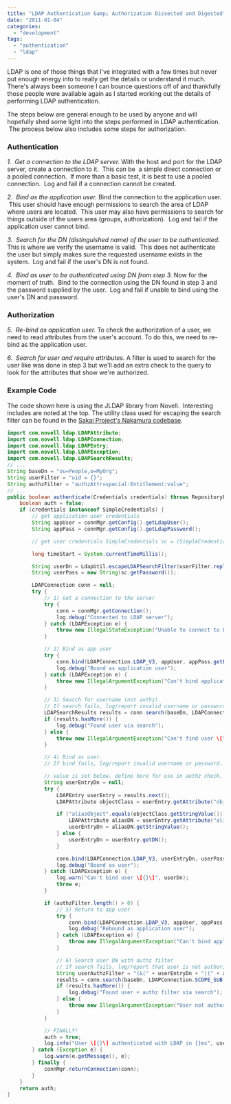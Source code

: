 ```yaml
---
title: "LDAP Authentication &amp; Authorization Dissected and Digested"
date: "2011-01-04"
categories: 
  - "development"
tags: 
  - "authentication"
  - "ldap"
---
```


LDAP is one of those things that I've integrated with a few times but never put enough energy into to really get the details or understand it much.  There's always been someone I can bounce questions off of and thankfully those people were available again as I started working out the details of performing LDAP authentication.

The steps below are general enough to be used by anyone and will hopefully shed some light into the steps performed in LDAP authentication.  The process below also includes some steps for authorization.

### Authentication

_1.  Get a connection to the LDAP server._ With the host and port for the LDAP server, create a connection to it.  This can be  a simple direct connection or a pooled connection.  If more than a basic test, it is best to use a pooled connection.  Log and fail if a connection cannot be created.

_2.  Bind as the application user._ Bind the connection to the application user.  This user should have enough permissions to search the area of LDAP where users are located.  This user may also have permissions to search for things outside of the users area (groups, authorization).  Log and fail if the application user cannot bind.

_3.  Search for the DN (distinguished name) of the user to be authenticated._ This is where we verify the username is valid.  This does not authenticate the user but simply makes sure the requested username exists in the system.  Log and fail if the user's DN is not found.

_4.  Bind as user to be authenticated using DN from step 3._ Now for the moment of truth.  Bind to the connection using the DN found in step 3 and the password supplied by the user.  Log and fail if unable to bind using the user's DN and password.

### Authorization

_5.  Re-bind as application user._ To check the authorization of a user, we need to read attributes from the user's account. To do this, we need to re-bind as the application user.

_6.  Search for user and require attributes._ A filter is used to search for the user like was done in step 3 but we'll add an extra check to the query to look for the attributes that show we're authorized.

### Example Code

The code shown here is using the JLDAP library from Novell.  Interesting includes are noted at the top. The utility class used for escaping the search filter can be found in the [Sakai Project's Nakamura codebase](https://github.com/thecarlhall/nakamura/blob/master/contrib/ldap/src/main/java/org/sakaiproject/nakamura/api/ldap/LdapUtil.java).

```java
import com.novell.ldap.LDAPAttribute;
import com.novell.ldap.LDAPConnection;
import com.novell.ldap.LDAPEntry;
import com.novell.ldap.LDAPException;
import com.novell.ldap.LDAPSearchResults;
// ...
String baseDn = "ou=People,o=MyOrg";
String userFilter = "uid = {}";
String authzFilter = "authzAttr=special:Entitlement:value";
// ...
public boolean authenticate(Credentials credentials) throws RepositoryException {
    boolean auth = false;
    if (credentials instanceof SimpleCredentials) {
        // get application user credentials
        String appUser = connMgr.getConfig().getLdapUser();
        String appPass = connMgr.getConfig().getLdapPassword();

        // get user credentials SimpleCredentials sc = (SimpleCredentials) credentials;

        long timeStart = System.currentTimeMillis();

        String userDn = LdapUtil.escapeLDAPSearchFilter(userFilter.replace("{}", sc.getUserID()));
        String userPass = new String(sc.getPassword());

        LDAPConnection conn = null;
        try {
            // 1) Get a connection to the server
            try {
                conn = connMgr.getConnection();
                log.debug("Connected to LDAP server");
            } catch (LDAPException e) {
                throw new IllegalStateException("Unable to connect to LDAP server \[" + connMgr.getConfig().getLdapHost() + "\]");
            }

            // 2) Bind as app user
            try {
                conn.bind(LDAPConnection.LDAP_V3, appUser, appPass.getBytes(UTF8));
                log.debug("Bound as application user");
            } catch (LDAPException e) {
                throw new IllegalArgumentException("Can't bind application user \[" + appUser + "\]", e);
            }

            // 3) Search for username (not authz).
            // If search fails, log/report invalid username or password.
            LDAPSearchResults results = conn.search(baseDn, LDAPConnection.SCOPE_SUB, userDn, null, true);
            if (results.hasMore()) {
                log.debug("Found user via search");
            } else {
                throw new IllegalArgumentException("Can't find user \[" + userDn + "\]");
            }

            // 4) Bind as user.
            // If bind fails, log/report invalid username or password.

            // value is set below. define here for use in authz check.
            String userEntryDn = null;
            try {
                LDAPEntry userEntry = results.next();
                LDAPAttribute objectClass = userEntry.getAttribute("objectClass");

                if ("aliasObject".equals(objectClass.getStringValue())) {
                    LDAPAttribute aliasDN = userEntry.getAttribute("aliasedObjectName");
                    userEntryDn = aliasDN.getStringValue();
                } else {
                    userEntryDn = userEntry.getDN();
                }

                conn.bind(LDAPConnection.LDAP_V3, userEntryDn, userPass.getBytes(UTF8));
                log.debug("Bound as user");
            } catch (LDAPException e) {
                log.warn("Can't bind user \[{}\]", userDn);
                throw e;
            }

            if (authzFilter.length() > 0) {
                // 5) Return to app user
                try {
                    conn.bind(LDAPConnection.LDAP_V3, appUser, appPass.getBytes(UTF8));
                    log.debug("Rebound as application user");
                } catch (LDAPException e) {
                    throw new IllegalArgumentException("Can't bind application user \[" + appUser + "\]");
                }

                // 6) Search user DN with authz filter
                // If search fails, log/report that user is not authorized
                String userAuthzFilter = "(&(" + userEntryDn + ")(" + authzFilter + "))";
                results = conn.search(baseDn, LDAPConnection.SCOPE_SUB, userAuthzFilter, null, true);
                if (results.hasMore()) {
                    log.debug("Found user + authz filter via search");
                } else {
                    throw new IllegalArgumentException("User not authorized \[" + userDn + "\]");
                }
            }

            // FINALLY!
            auth = true;
            log.info("User \[{}\] authenticated with LDAP in {}ms", userDn, System.currentTimeMillis() - timeStart);
        } catch (Exception e) {
            log.warn(e.getMessage(), e);
        } finally {
            connMgr.returnConnection(conn);
        }
    }
    return auth;
}
```
